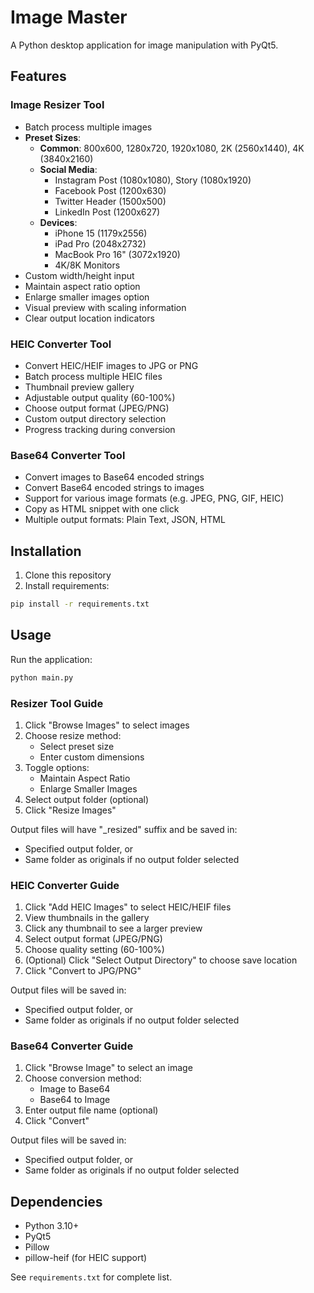 # Image Master

A Python desktop application for image manipulation with PyQt5.

## Features

### Image Resizer Tool
- Batch process multiple images
- **Preset Sizes**:
  - **Common**: 800x600, 1280x720, 1920x1080, 2K (2560x1440), 4K (3840x2160)
  - **Social Media**: 
    - Instagram Post (1080x1080), Story (1080x1920)
    - Facebook Post (1200x630)
    - Twitter Header (1500x500)
    - LinkedIn Post (1200x627)
  - **Devices**:
    - iPhone 15 (1179x2556)
    - iPad Pro (2048x2732)
    - MacBook Pro 16" (3072x1920)
    - 4K/8K Monitors
- Custom width/height input
- Maintain aspect ratio option
- Enlarge smaller images option
- Visual preview with scaling information
- Clear output location indicators

### HEIC Converter Tool
- Convert HEIC/HEIF images to JPG or PNG
- Batch process multiple HEIC files
- Thumbnail preview gallery
- Adjustable output quality (60-100%)
- Choose output format (JPEG/PNG)
- Custom output directory selection
- Progress tracking during conversion

### Base64 Converter Tool
- Convert images to Base64 encoded strings
- Convert Base64 encoded strings to images
- Support for various image formats (e.g. JPEG, PNG, GIF, HEIC)
- Copy as HTML snippet with one click
- Multiple output formats: Plain Text, JSON, HTML

## Installation

1. Clone this repository
2. Install requirements:
```bash
pip install -r requirements.txt
```

## Usage

Run the application:
```bash
python main.py
```

### Resizer Tool Guide
1. Click "Browse Images" to select images
2. Choose resize method:
   - Select preset size
   - Enter custom dimensions
3. Toggle options:
   - Maintain Aspect Ratio
   - Enlarge Smaller Images
4. Select output folder (optional)
5. Click "Resize Images"

Output files will have "_resized" suffix and be saved in:
- Specified output folder, or
- Same folder as originals if no output folder selected

### HEIC Converter Guide
1. Click "Add HEIC Images" to select HEIC/HEIF files
2. View thumbnails in the gallery
3. Click any thumbnail to see a larger preview
4. Select output format (JPEG/PNG)
5. Choose quality setting (60-100%)
6. (Optional) Click "Select Output Directory" to choose save location
7. Click "Convert to JPG/PNG"

Output files will be saved in:
- Specified output folder, or
- Same folder as originals if no output folder selected

### Base64 Converter Guide
1. Click "Browse Image" to select an image
2. Choose conversion method:
   - Image to Base64
   - Base64 to Image
3. Enter output file name (optional)
4. Click "Convert"

Output files will be saved in:
- Specified output folder, or
- Same folder as originals if no output folder selected

## Dependencies
- Python 3.10+
- PyQt5
- Pillow
- pillow-heif (for HEIC support)

See `requirements.txt` for complete list.
